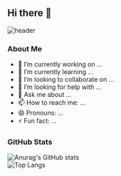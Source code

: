 ## Hi there 👋  

![header](https://capsule-render.vercel.app/api?type=wavy&color=auto&height=300&section=header&text=Dongsik's%20Note&fontSize=60&fontColor=ffffff)  

### About Me  
- 🔭 I’m currently working on ...  
- 🌱 I’m currently learning ...  
- 👯 I’m looking to collaborate on ...  
- 🤔 I’m looking for help with ...  
- 💬 Ask me about ...  
- 📫 How to reach me: ...  
- 😄 Pronouns: ...  
- ⚡ Fun fact: ...  

### GitHub Stats  
![Anurag's GitHub stats](https://github-readme-stats.vercel.app/api?username=Dongsik0000&show_icons=true&theme=radical)  
![Top Langs](https://github-readme-stats.vercel.app/api/top-langs/?username=Dongsik0000&layout=compact)
